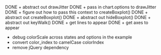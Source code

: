DONE + abstract out drawJitter
DONE + pass in chart.options to drawJitter
DONE + figure out how to pass this context to createBoxplot()
DONE + abstract out createBoxplot()
DONE + abstract out hideBoxplot()
DONE + abstract out keyWalk()
DONE + get lines to appear
DONE + get axes to appear
+ debug colorScale across states and options in the example
+ convert color_index to camelCase colorIndex
+ remove jQuery dependency